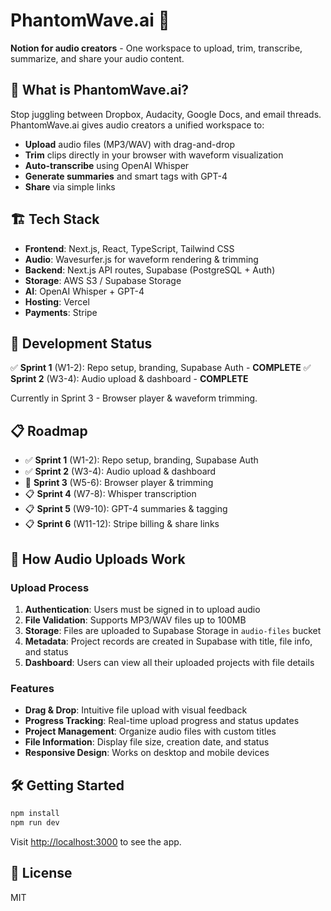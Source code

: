 # PhantomWave.ai 🎵

**Notion for audio creators** - One workspace to upload, trim, transcribe, summarize, and share your audio content.

## 🚀 What is PhantomWave.ai?

Stop juggling between Dropbox, Audacity, Google Docs, and email threads. PhantomWave.ai gives audio creators a unified workspace to:

- **Upload** audio files (MP3/WAV) with drag-and-drop
- **Trim** clips directly in your browser with waveform visualization
- **Auto-transcribe** using OpenAI Whisper
- **Generate summaries** and smart tags with GPT-4
- **Share** via simple links

## 🏗 Tech Stack

- **Frontend**: Next.js, React, TypeScript, Tailwind CSS
- **Audio**: Wavesurfer.js for waveform rendering & trimming
- **Backend**: Next.js API routes, Supabase (PostgreSQL + Auth)
- **Storage**: AWS S3 / Supabase Storage
- **AI**: OpenAI Whisper + GPT-4
- **Hosting**: Vercel
- **Payments**: Stripe

## 🚧 Development Status

✅ **Sprint 1** (W1-2): Repo setup, branding, Supabase Auth - **COMPLETE**
✅ **Sprint 2** (W3-4): Audio upload & dashboard - **COMPLETE**

Currently in Sprint 3 - Browser player & waveform trimming.

## 📋 Roadmap

- ✅ **Sprint 1** (W1-2): Repo setup, branding, Supabase Auth
- ✅ **Sprint 2** (W3-4): Audio upload & dashboard
- 🚧 **Sprint 3** (W5-6): Browser player & trimming
- 📋 **Sprint 4** (W7-8): Whisper transcription
- 📋 **Sprint 5** (W9-10): GPT-4 summaries & tagging
- 📋 **Sprint 6** (W11-12): Stripe billing & share links

## 🎵 How Audio Uploads Work

### Upload Process
1. **Authentication**: Users must be signed in to upload audio
2. **File Validation**: Supports MP3/WAV files up to 100MB
3. **Storage**: Files are uploaded to Supabase Storage in `audio-files` bucket
4. **Metadata**: Project records are created in Supabase with title, file info, and status
5. **Dashboard**: Users can view all their uploaded projects with file details

### Features
- **Drag & Drop**: Intuitive file upload with visual feedback
- **Progress Tracking**: Real-time upload progress and status updates
- **Project Management**: Organize audio files with custom titles
- **File Information**: Display file size, creation date, and status
- **Responsive Design**: Works on desktop and mobile devices

## 🛠 Getting Started

```bash
npm install
npm run dev
```

Visit [http://localhost:3000](http://localhost:3000) to see the app.

## 📄 License

MIT 